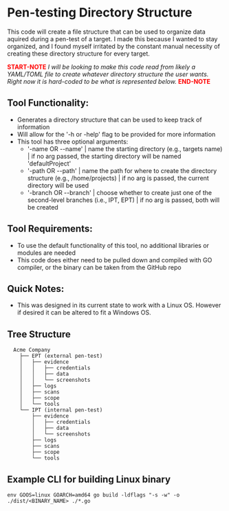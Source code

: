 # Pen-testing Directory Structure

This code will create a file structure that can be used to organize data aquired during a pen-test of a target.
I made this because I wanted to stay organized, and I found myself irritated by the constant manual necessity of creating these directory structure for every target.

<span style="color:red">**START-NOTE**</span> _I will be looking to make this code read from likely a YAML/TOML file to create whatever directory structure the user wants. Right now it is hard-coded to be what is represented below._ <span style="color:red">**END-NOTE**</span>

## Tool Functionality:

- Generates a directory structure that can be used to keep track of information
- Will allow for the '-h or -help' flag to be provided for more information
- This tool has three optional arguments:
  - '-name OR --name' | name the starting directory (e.g., targets name) | if no arg passed, the starting directory will be named 'defaultProject'
  - '-path OR --path' | name the path for where to create the directory structure (e.g., /home/projects) | if no arg is passed, the current directory will be used
  - '-branch OR --branch' | choose whether to create just one of the second-level branches (i.e., IPT, EPT) | if no arg is passed, both will be created

## Tool Requirements:

- To use the default functionality of this tool, no additional libraries or modules are needed
- This code does either need to be pulled down and compiled with GO compiler, or the binary can be taken from the GitHub repo

## Quick Notes:

- This was designed in its current state to work with a Linux OS. However if desired it can be altered to fit a Windows OS.

## Tree Structure

```
  Acme Company
    ├── EPT (external pen-test)
    │   ├── evidence
    │   │   ├── credentials
    │   │   ├── data
    │   │   └── screenshots
    │   ├── logs
    │   ├── scans
    │   ├── scope
    │   └── tools
    └── IPT (internal pen-test)
        ├── evidence
        │   ├── credentials
        │   ├── data
        │   └── screenshots
        ├── logs
        ├── scans
        ├── scope
        └── tools

```

## Example CLI for building Linux binary

```
env GOOS=linux GOARCH=amd64 go build -ldflags "-s -w" -o ./dist/<BINARY_NAME> ./*.go
```
